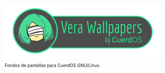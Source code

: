 <p align="center">
  <img src="vera_wall.png" alt="Conkyman Logo" width="600"/>
</p>

Fondos de pantallas para CuerdOS GNU/Linux.
